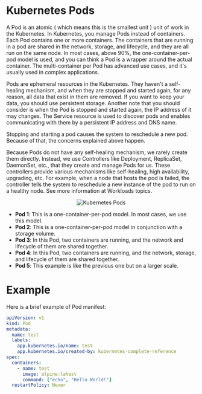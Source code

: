 # Kubernetes Pods

A Pod is an atomic ( which means this is the smallest unit ) unit of work in the Kubernetes. In Kubernetes, you manage Pods instead of containers. Each Pod contains one or more containers. The containers that are running in a pod are shared in the network, storage, and lifecycle, and they are all run on the same node. In most cases, above 90%, the one-container-per-pod model is used, and you can think a Pod is a wrapper around the actual container. The multi-container per Pod has advanced use cases, and it's usually used in complex applications.

Pods are ephemeral resources in the Kubernetes. They haven't a self-healing mechanism, and when they are stopped and started again, for any reason, all data that exist in them are removed. If you want to keep your data, you should use persistent storage. Another note that you should consider is when the Pod is stopped and started again, the IP address of it may changes. The Service resource is used to discover pods and enables communicating with them by a persistent IP address and DNS name.

Stopping and starting a pod causes the system to reschedule a new pod. Because of that, the concerns explained above happen.

Because Pods do not have any self-healing mechanism, we rarely create them directly. Instead, we use Controllers like Deployment, ReplicaSet, DaemonSet, etc., that they create and manage Pods for us. These controllers provide various mechanisms like self-healing, high availability, upgrading, etc. For example, when a node that hosts the pod is failed, the controller tells the system to reschedule a new instance of the pod to run on a healthy node. See more information at Workloads topics.

<p align="center">
  <img alt="Kubernetes Pods" src="https://raw.githubusercontent.com/ssbostan/kubernetes-complete-reference/master/assets/contents/concepts/resources/workloads/pods.png">
</p>

 - **Pod 1**: This is a one-container-per-pod model. In most cases, we use this model.
 - **Pod 2**: This is a one-container-per-pod model in conjunction with a storage volume.
 - **Pod 3**: In this Pod, two containers are running, and the network and lifecycle of them are shared together.
 - **Pod 4**: In this Pod, two containers are running, and the network, storage, and lifecycle of them are shared together.
 - **Pod 5**: This example is like the previous one but on a larger scale.

# Example

Here is a brief example of Pod manifest:

```yaml
apiVersion: v1
kind: Pod
metadata:
  name: test
  labels:
    app.kubernetes.io/name: test
    app.kubernetes.io/created-by: kubernetes-complete-reference
spec:
  containers:
    - name: test
      image: alpine:latest
      command: ["echo", "Hello World!"]
  restartPolicy: Never
```
